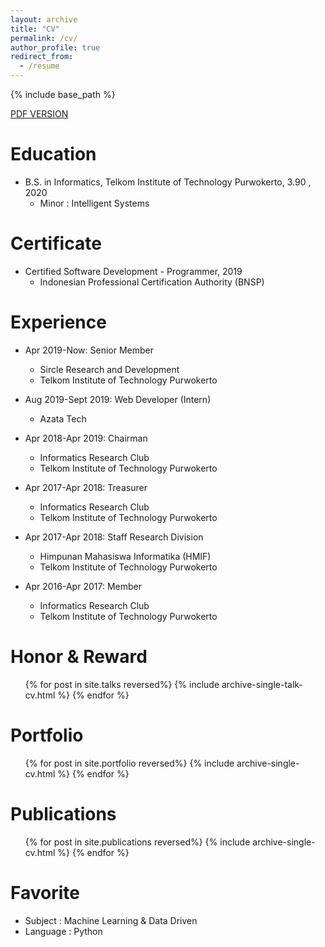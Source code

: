 ```yaml
---
layout: archive
title: "CV"
permalink: /cv/
author_profile: true
redirect_from:
  - /resume
---
```


{% include base_path %}

[PDF VERSION](http://bit.ly/gomu2no)

Education
======
* B.S. in Informatics, Telkom Institute of Technology Purwokerto, 3.90 , 2020
  * Minor : Intelligent Systems
  
Certificate
======
* Certified Software Development - Programmer, 2019
  * Indonesian Professional Certification Authority (BNSP)

Experience
======
* Apr 2019-Now: Senior Member
  * Sircle Research and Development
  * Telkom Institute of Technology Purwokerto

* Aug 2019-Sept 2019: Web Developer (Intern)
  * Azata Tech
  
* Apr 2018-Apr 2019: Chairman
  * Informatics Research Club
  * Telkom Institute of Technology Purwokerto
  
* Apr 2017-Apr 2018: Treasurer
  * Informatics Research Club
  * Telkom Institute of Technology Purwokerto

* Apr 2017-Apr 2018: Staff Research Division
  * Himpunan Mahasiswa Informatika (HMIF)
  * Telkom Institute of Technology Purwokerto
  
* Apr 2016-Apr 2017: Member
  * Informatics Research Club
  * Telkom Institute of Technology Purwokerto
  
Honor & Reward
======
  <ul>{% for post in site.talks reversed%}
    {% include archive-single-talk-cv.html %}
  {% endfor %}</ul>

Portfolio
======
  <ul>{% for post in site.portfolio reversed%}
    {% include archive-single-cv.html %}
  {% endfor %}</ul>

Publications
======
  <ul>{% for post in site.publications reversed%}
    {% include archive-single-cv.html %}
  {% endfor %}</ul>
  
Favorite
======
* Subject : Machine Learning & Data Driven
* Language : Python
